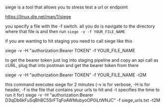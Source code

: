 siege is a tool that allows you to stress test a url or endpoint

https://linux.die.net/man/1/siege

you specify a file with the -f switch. all you do is navigate to the directory where that file is and then run `siege -v -f YOUR_FILE_NAME`

if you are wanting to hit staging you need to call siege like this

siege -v -H "authorization:Bearer TOKEN" -f YOUR_FILE_NAME

to get the bearer token just log into staging pipeline and copy an api call as cURL, plug that into postman and get the bearer token from there

siege -v -H "authorization:Bearer TOKEN" -f YOUR_FILE_NAME -t2M

this command executes siege for 2 minutes (-v is for verbose, -H is for header, -f is the file that contains your urls to hit and -t specifies the time to run it for)
siege -v -H "authorization:Bearer D3qDb6kFuSqBhBC5SrFTqFoAWMubyoOP0iLtWNJC" -f siege_urls.txt -t2M